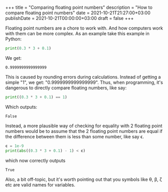 +++
title = "Comparing floating point numbers"
description = "How to compare floating point numbers"
date = 2021-10-21T21:27:00+03:00
publishDate = 2021-10-21T00:00:00+03:00
draft = false
+++

Floating point numbers are a chore to work with. And how computers
work with them can be more complex. As an example take this example in
Python:

```python
print(0.3 * 3 + 0.1)
```

We get:

```text
0.9999999999999999
```

This is caused by rounding errors during calculations. Instead of
getting a simple "1", we get: "0.9999999999999999". Thus, when
programming, it's dangerous to directly compare floating numbers, like
say:

```python
print((0.3 * 3 + 0.1) == 1)
```

Which outputs:

```text
False
```

Instead, a more plausible way of checking for equality with 2 floating
point numbers would be to assume that the 2 floating point numbers are
equal if the difference between them is less than some number, like
say ϵ.

```python
ϵ = 1e-9
print(abs((0.3 * 3 + 0.1) - 1) < ϵ)
```

which now correctly outputs

```text
True
```

Also, a bit off-topic, but it's worth pointing out that you symbols
like θ, β, ζ etc are valid names for variables.